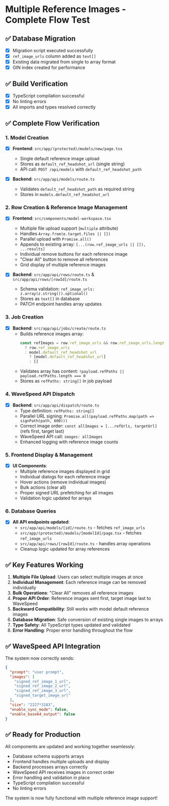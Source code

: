 # Multiple Reference Images - Complete Flow Test

## ✅ Database Migration
- [x] Migration script executed successfully
- [x] `ref_image_urls` column added as `text[]`
- [x] Existing data migrated from single to array format
- [x] GIN index created for performance

## ✅ Build Verification
- [x] TypeScript compilation successful
- [x] No linting errors
- [x] All imports and types resolved correctly

## ✅ Complete Flow Verification

### 1. Model Creation
- [x] **Frontend**: `src/app/(protected)/models/new/page.tsx`
  - Single default reference image upload
  - Stores as `default_ref_headshot_url` (single string)
  - API call: `POST /api/models` with `default_ref_headshot_path`

- [x] **Backend**: `src/app/api/models/route.ts`
  - Validates `default_ref_headshot_path` as required string
  - Stores in `models.default_ref_headshot_url`

### 2. Row Creation & Reference Image Management
- [x] **Frontend**: `src/components/model-workspace.tsx`
  - Multiple file upload support (`multiple` attribute)
  - Handles `Array.from(e.target.files || [])`
  - Parallel upload with `Promise.all()`
  - Appends to existing array: `[...(row.ref_image_urls || []), ...results]`
  - Individual remove buttons for each reference image
  - "Clear All" button to remove all references
  - Grid display of multiple reference images

- [x] **Backend**: `src/app/api/rows/route.ts` & `src/app/api/rows/[rowId]/route.ts`
  - Schema validation: `ref_image_urls: z.array(z.string()).optional()`
  - Stores as `text[]` in database
  - PATCH endpoint handles array updates

### 3. Job Creation
- [x] **Backend**: `src/app/api/jobs/create/route.ts`
  - Builds reference images array:
    ```typescript
    const refImages = row.ref_image_urls && row.ref_image_urls.length > 0 
      ? row.ref_image_urls 
      : model.default_ref_headshot_url 
        ? [model.default_ref_headshot_url] 
        : []
    ```
  - Validates array has content: `!payload.refPaths || payload.refPaths.length === 0`
  - Stores as `refPaths: string[]` in job payload

### 4. WaveSpeed API Dispatch
- [x] **Backend**: `src/app/api/dispatch/route.ts`
  - Type definition: `refPaths: string[]`
  - Parallel URL signing: `Promise.all(payload.refPaths.map(path => signPath(path, 600)))`
  - Correct image order: `const allImages = [...refUrls, targetUrl]` (refs first, target last)
  - WaveSpeed API call: `images: allImages`
  - Enhanced logging with reference image counts

### 5. Frontend Display & Management
- [x] **UI Components**:
  - Multiple reference images displayed in grid
  - Individual dialogs for each reference image
  - Hover actions (remove individual images)
  - Bulk actions (clear all)
  - Proper signed URL prefetching for all images
  - Validation logic updated for arrays

### 6. Database Queries
- [x] **All API endpoints updated**:
  - `src/app/api/models/[id]/route.ts` - fetches `ref_image_urls`
  - `src/app/(protected)/models/[modelId]/page.tsx` - fetches `ref_image_urls`
  - `src/app/api/rows/[rowId]/route.ts` - handles array operations
  - Cleanup logic updated for array references

## ✅ Key Features Working

1. **Multiple File Upload**: Users can select multiple images at once
2. **Individual Management**: Each reference image can be removed individually
3. **Bulk Operations**: "Clear All" removes all reference images
4. **Proper API Order**: Reference images sent first, target image last to WaveSpeed
5. **Backward Compatibility**: Still works with model default reference images
6. **Database Migration**: Safe conversion of existing single images to arrays
7. **Type Safety**: All TypeScript types updated and validated
8. **Error Handling**: Proper error handling throughout the flow

## ✅ WaveSpeed API Integration

The system now correctly sends:
```json
{
  "prompt": "user prompt",
  "images": [
    "signed_ref_image_1_url",
    "signed_ref_image_2_url", 
    "signed_ref_image_3_url",
    "signed_target_image_url"
  ],
  "size": "2227*3183",
  "enable_sync_mode": false,
  "enable_base64_output": false
}
```

## ✅ Ready for Production

All components are updated and working together seamlessly:
- Database schema supports arrays
- Frontend handles multiple uploads and display
- Backend processes arrays correctly
- WaveSpeed API receives images in correct order
- Error handling and validation in place
- TypeScript compilation successful
- No linting errors

The system is now fully functional with multiple reference image support!
